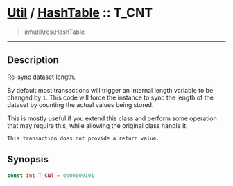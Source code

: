 # [Util](Util.md) / [HashTable](Util-HashTable.md) :: T_CNT
 > im\util\res\HashTable
____

## Description
Re-sync dataset length.

By default most transactions will trigger an internal
length variable to be changed by `1`. This code will
force the instance to sync the length of the dataset by
counting the actual values being stored.

This is mostly useful if you extend this class and perform some operation
that may require this, while allowing the original class handle it.

    This transaction does not provide a return value.  

## Synopsis
```php
const int T_CNT = 0b00000101
```
